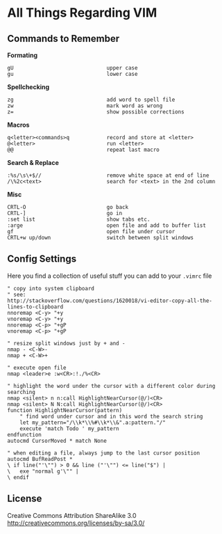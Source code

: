All Things Regarding VIM
========================

## Commands to Remember

**Formating**
```
gU                              upper case
gu                              lower case
```

**Spellchecking**
```
zg                              add word to spell file
zw                              mark word as wrong
z=                              show possible corrections
```

**Macros**
```
q<letter><commands>q            record and store at <letter>
@<letter>                       run <letter>
@@                              repeat last macro
```

**Search & Replace**
```
:%s/\s\+$//                     remove white space at end of line
/\%2c<text>                     search for <text> in the 2nd column
```

**Misc**
```
CRTL-O                          go back
CRTL-]                          go in
:set list                       show tabs etc.
:arge                           open file and add to buffer list
gf                              open file under cursor
CRTL+w up/down                  switch between split windows
```

## Config Settings

Here you find a collection of useful stuff you can add to your `.vimrc` file

```vim
" copy into system clipboard
" see:
http://stackoverflow.com/questions/1620018/vi-editor-copy-all-the-lines-to-clipboard
nnoremap <C-y> "+y
vnoremap <C-y> "+y
nnoremap <C-p> "+gP
vnoremap <C-p> "+gP

" resize split windows just by + and -
nmap - <C-W>-
nmap + <C-W>+

" execute open file
nmap <leader>e :w<CR>:!./%<CR>

" highlight the word under the cursor with a different color during searching
nmap <silent> n n:call HighlightNearCursor(@/)<CR>
nmap <silent> N N:call HighlightNearCursor(@/)<CR>
function HighlightNearCursor(pattern)
    " find word under cursor and in this word the search string
    let my_pattern="/\\k*\\%#\\k*\\&".a:pattern."/"
    execute 'match Todo ' my_pattern
endfunction
autocmd CursorMoved * match None

" when editing a file, always jump to the last cursor position
autocmd BufReadPost *
\ if line("'\"") > 0 && line ("'\"") <= line("$") |
\   exe "normal g'\"" |
\ endif
```


## License

Creative Commons Attribution ShareAlike 3.0  
http://creativecommons.org/licenses/by-sa/3.0/
